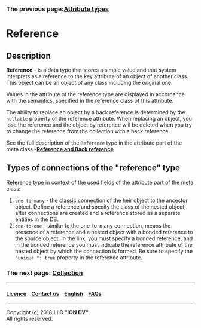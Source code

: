 ### The previous page:[Attribute types](/docs/en/2_system_description/metadata_structure/meta_class/property_types.md)
# Reference

## Description

**Reference** - is a data type that stores a simple value and that system interprets as a reference to the key attribute of an object of another class. This object can be an object of any class including the original one.

Values in the attribute of the reference type are displayed in accordance with the semantics, specified in the reference class of this attribute.

The ability to replace an object by a back reference is determined by the `nullable` property of the reference attribute. When replacing an object, you lose the reference and the object by reference will be deleted when you try to change the reference from the collection with a back reference.

See the full description of the `Reference` type in the attribute part of the meta class -[**Reference and Back reference**](/docs/en/2_system_description/metadata_structure/meta_class/atr_ref_backref.md).

## Types of connections of the "reference" type
Reference type in context of the used fields of the attribute part of the meta class:

1. `one-to-many` - the classic connection of the heir object to the ancestor object. Define a reference and specify the class of the nested object, after connections are created and a reference stored as a separate entities in the DB.
2. `one-to-one` - similar to the one-to-many connection, means the presence of a reference and a nested object with a bonded reference to the source object. In the link, you must specify a bonded reference, and in the bonded reference you must indicate the reference attribute of the nested object by which the connection is formed. Be sure to specify the `"unique ": true` property in the reference attribute. 



### The next page: [Collection](/docs/en/2_system_description/metadata_structure/meta_class/type_collection14.md)
--------------------------------------------------------------------------  


 #### [Licence](/LICENCE.md) &ensp;  [Contact us](https://iondv.com) &ensp;  [English](/docs/en/2_system_description/metadata_structure/meta_class/type_reference13.md)   &ensp; [FAQs](/faqs.md)          



--------------------------------------------------------------------------  

Copyright (c) 2018 **LLC "ION DV"**.  
All rights reserved. 
